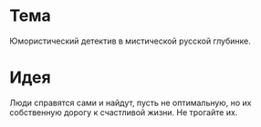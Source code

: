 # Тема
Юмористический детектив в мистической русской глубинке.
# Идея
Люди справятся сами и найдут, пусть не оптимальную, но их собственную дорогу к счастливой жизни. Не трогайте их.
